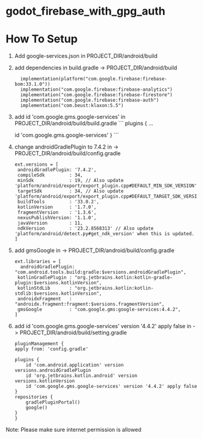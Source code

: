 # godot_firebase_with_gpg_auth

# How To Setup 
  1. Add google-services.json  in PROJECT_DIR/android/build
  2. add dependencies in build.gradle -> PROJECT_DIR/android/build
      ```
        implementation(platform("com.google.firebase:firebase-bom:33.1.0"))
        implementation("com.google.firebase:firebase-analytics")
        implementation("com.google.firebase:firebase-firestore")
        implementation("com.google.firebase:firebase-auth")
        implementation("com.beust:klaxon:5.5")
        ```

  3. add  id 'com.google.gms.google-services' in PROJECT_DIR/android/build/build.gradle
    ```
    plugins {
        ...

        id 'com.google.gms.google-services'
    }
    ```

  4. change androidGradlePlugin to 7.4.2 in ->  PROJECT_DIR/android/build/config.gradle
     ```
     ext.versions = [
      androidGradlePlugin: '7.4.2',
      compileSdk         : 34,
      minSdk             : 19, // Also update 'platform/android/export/export_plugin.cpp#DEFAULT_MIN_SDK_VERSION'
      targetSdk          : 34, // Also update 'platform/android/export/export_plugin.cpp#DEFAULT_TARGET_SDK_VERSION'
      buildTools         : '33.0.2',
      kotlinVersion      : '1.7.0',
      fragmentVersion    : '1.3.6',
      nexusPublishVersion: '1.1.0',
      javaVersion        : 11,
      ndkVersion         : '23.2.8568313' // Also update 'platform/android/detect.py#get_ndk_version' when this is updated.
     ]
     ```
  5. add gmsGoogle in -> PROJECT_DIR/android/build/config.gradle
     ```
     ext.libraries = [
       androidGradlePlugin: "com.android.tools.build:gradle:$versions.androidGradlePlugin",
      kotlinGradlePlugin : "org.jetbrains.kotlin:kotlin-gradle-plugin:$versions.kotlinVersion",
      kotlinStdLib       : "org.jetbrains.kotlin:kotlin-stdlib:$versions.kotlinVersion",
      androidxFragment   : "androidx.fragment:fragment:$versions.fragmentVersion",
      gmsGoogle          : "com.google.gms:google-services:4.4.2",
     ]
     ```
  6. add  id 'com.google.gms.google-services' version '4.4.2' apply false in -> PROJECT_DIR/android/build/setting.gradle
      ```
      pluginManagement {
      apply from: 'config.gradle'

      plugins {
          id 'com.android.application' version versions.androidGradlePlugin
          id 'org.jetbrains.kotlin.android' version versions.kotlinVersion
          id 'com.google.gms.google-services' version '4.4.2' apply false
      }
      repositories {
          gradlePluginPortal()
          google()
      }
      }
      ```
  Note: Please make sure internet permission is allowed
